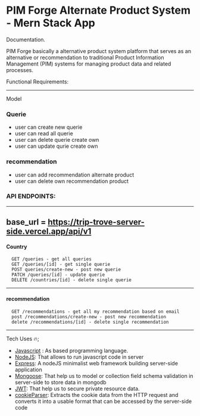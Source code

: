 # PIM Forge Alternate Product System - Mern Stack App

Documentation.

PIM Forge basically a alternative product system platform that serves as an alternative or recommendation to traditional Product Information Management (PIM) systems for managing product data and related processes.

Functional Requirements:

---

Model

### Querie

- user can create new querie
- user can read all querie
- user can delete querie create own
- user can update qurie create own

### recommendation

- user can add recommendation alternate product
- user can delete own recommendation product

### API ENDPOINTS:

---

## base_url = https://trip-trove-server-side.vercel.app/api/v1

#### Country

      GET /queries - get all queries
      GET /queries/[id] - get single querie
      POST queries/create-new - post new querie
      PATCH /queries/[id] - update querie
      DELETE /countries/[id] - delete single querie

---

#### recommendation

      GET /recommendations - get all my recommendation based on email
      post /recommendations/create-new - post new recommendation
      delete /recommendations/[id] - delete single recommendation

---

Tech Uses 🔥;

- [Javascript](https://developer.mozilla.org/en-US/docs/Web/JavaScript) : As based programming language.
- [NodeJS](https://nodejs.org/en): That allows to run javascript code in server
- [Express](https://expressjs.com/): A nodeJS minimalist web framework building server-side application
- [Mongoose](https://mongoosejs.com/): That help us to model or collection field schema validation in server-side to store data in mongodb
- [JWT](https://jwt.io/introduction): That help us to secure private resource data.
- [cookieParser](https://www.npmjs.com/package/cookie-parser): Extracts the cookie data from the HTTP request and converts it into a usable format that can be accessed by the server-side code
